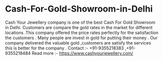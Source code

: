 # Cash-For-Gold-Showroom-in-Delhi
Cash Your Jewellery company is one of the best Cash For Gold Showroom in Delhi. Customers are compare the gold rates in the market for different locations .This company offered the price rates perfectly for the satisfaction the customers . Many people are invest in gold for putting their money . Our company delivered the valuable gold ,customers are satisfy the services this is better for the company .  Contact :- +91-9355218383 ,+91-9355218484  Read more :- https://www.cashyourjewellery.com/
